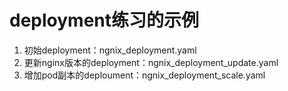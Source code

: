 # deployment练习的示例

1. 初始deployment：ngnix_deployment.yaml
2. 更新nginx版本的deployment：ngnix_deployment_update.yaml
3. 增加pod副本的deploument：ngnix_deployment_scale.yaml
